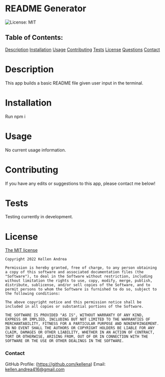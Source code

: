 # README Generator
  ![License: MIT](https://img.shields.io/badge/License-MIT-yellow.svg)

  ## Table of Contents:

  [Description](#description)
  [Installation](#installation)
  [Usage](#usage)
  [Contributing](#contributing)
  [Tests](#tests)
  [License](#license)
  [Questions](#questions)
  [Contact](#contact)

  # Description
  This app builds a basic README file given user input in the terminal.

  # Installation
  Run npm i

  # Usage
  No current usage information.

  # Contributing
  If you have any edits or suggestions to this app, please contact me below!

  # Tests
  Testing currently in development.

  # License
  [The MIT license](https://opensource.org/licenses/MIT)
  
    Copyright 2022 Kellen Andrea
    
    Permission is hereby granted, free of charge, to any person obtaining a copy of this software and associated documentation files (the "Software"), to deal in the Software without restriction, including without limitation the rights to use, copy, modify, merge, publish, distribute, sublicense, and/or sell copies of the Software, and to permit persons to whom the Software is furnished to do so, subject to the following conditions:
    
    The above copyright notice and this permission notice shall be included in all copies or substantial portions of the Software.
    
    THE SOFTWARE IS PROVIDED "AS IS", WITHOUT WARRANTY OF ANY KIND, EXPRESS OR IMPLIED, INCLUDING BUT NOT LIMITED TO THE WARRANTIES OF MERCHANTABILITY, FITNESS FOR A PARTICULAR PURPOSE AND NONINFRINGEMENT. IN NO EVENT SHALL THE AUTHORS OR COPYRIGHT HOLDERS BE LIABLE FOR ANY CLAIM, DAMAGES OR OTHER LIABILITY, WHETHER IN AN ACTION OF CONTRACT, TORT OR OTHERWISE, ARISING FROM, OUT OF OR IN CONNECTION WITH THE SOFTWARE OR THE USE OR OTHER DEALINGS IN THE SOFTWARE.

  ### Contact
  GitHub Profile: (https://github.com/kellena)
  Email:   kellen.andrea416@gmail.com
  
  